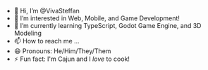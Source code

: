 - 👋 Hi, I’m @VivaSteffan
- 👀 I’m interested in Web, Mobile, and Game Development!
- 🌱 I’m currently learning TypeScript, Godot Game Engine, and 3D Modeling
- 📫 How to reach me ...
- 😄 Pronouns: He/Him/They/Them
- ⚡ Fun fact: I'm Cajun and I _love_ to cook!

<!---
VivaSteffan/VivaSteffan is a ✨ special ✨ repository because its `README.md` (this file) appears on your GitHub profile.
You can click the Preview link to take a look at your changes.
--->
